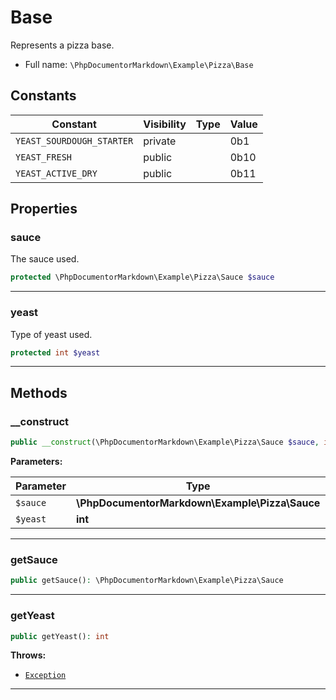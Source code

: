 # Base

Represents a pizza base.

* Full name: `\PhpDocumentorMarkdown\Example\Pizza\Base`

## Constants

| Constant                  | Visibility | Type | Value |
|---------------------------|------------|------|-------|
| `YEAST_SOURDOUGH_STARTER` | private    |      | 0b1   |
| `YEAST_FRESH`             | public     |      | 0b10  |
| `YEAST_ACTIVE_DRY`        | public     |      | 0b11  |

## Properties

### sauce

The sauce used.

```php
protected \PhpDocumentorMarkdown\Example\Pizza\Sauce $sauce
```

***

### yeast

Type of yeast used.

```php
protected int $yeast
```

***

## Methods

### __construct

```php
public __construct(\PhpDocumentorMarkdown\Example\Pizza\Sauce $sauce, int $yeast = self::YEAST_SOURDOUGH_STARTER): mixed
```

**Parameters:**

| Parameter | Type                                           | Description |
|-----------|------------------------------------------------|-------------|
| `$sauce`  | **\PhpDocumentorMarkdown\Example\Pizza\Sauce** |             |
| `$yeast`  | **int**                                        |             |

***

### getSauce

```php
public getSauce(): \PhpDocumentorMarkdown\Example\Pizza\Sauce
```

***

### getYeast

```php
public getYeast(): int
```

**Throws:**

- [`Exception`](../../../Exception.md)

***
